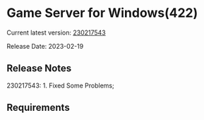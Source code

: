 Game Server for Windows(422)
===============
Current latest version: [230217543](https://github.com/amusegame/v422/releases/download/230217543/v422-230217543.github.7z)

Release Date: 2023-02-19

Release Notes
-----------------------------------
230217543:
	1. Fixed Some Problems; 


Requirements
-----------------------------------
